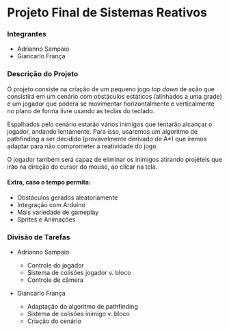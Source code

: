 # Projeto Final de Sistemas Reativos #

### Integrantes
 - Adrianno Sampaio
 - Giancarlo França

### Descrição do Projeto

O projeto consiste na criação de um pequeno jogo *top down* de ação que consistirá em um cenário com obstáculos estáticos (alinhados a uma grade) e um jogador que poderá se movimentar horizontalmente e verticalmente no plano de forma livre usando as teclas do teclado. 

Espalhados pelo cenário estarão vários inimigos que tentarão alcançar o jogador, andando lentamente. Para isso, usaremos um algoritmo de pathfinding a ser decidido (provavelmente derivado de A*) que iremos adaptar para não comprometer a reatividade do jogo.

O jogador também será capaz de eliminar os inimigos atirando projéteis que irão na direção do cursor do mouse, ao clicar na tela.

#### Extra, caso o tempo permita:

 - Obstáculos gerados aleatoriamente
 - Integração com Arduino
 - Mais variedade de gameplay
 - Sprites e Animações
  
### Divisão de Tarefas
 - Adrianno Sampaio
   * Controle do jogador
   * Sistema de colisões jogador v. bloco
   * Controle de câmera

- Giancarlo França
   * Adaptação do algoritmo de pathfinding
   * Sistema de colisões inimigo v. bloco
   * Criação do cenário